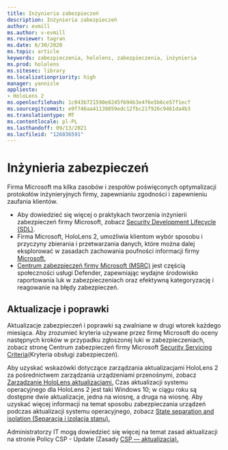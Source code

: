 ```yaml
---
title: Inżynieria zabezpieczeń
description: Inżynieria zabezpieczeń
author: evmill
ms.author: v-evmill
ms.reviewer: tagran
ms.date: 6/30/2020
ms.topic: article
keywords: zabezpieczenia, hololens, zabezpieczenia, inżynieria
ms.prod: hololens
ms.sitesec: library
ms.localizationpriority: high
manager: yannisle
appliesto:
- HoloLens 2
ms.openlocfilehash: 1c043b721590e8245f694b3e4f6e5b6ce57f1ecf
ms.sourcegitcommit: e9f746aa41139859edc12fbc21f926c9461da4b3
ms.translationtype: MT
ms.contentlocale: pl-PL
ms.lasthandoff: 09/13/2021
ms.locfileid: "126036591"
---
```

# <a name="security-engineering"></a>Inżynieria zabezpieczeń

Firma Microsoft ma kilka zasobów i zespołów poświęconych optymalizacji protokołów inżynieryjnych firmy, zapewnianiu zgodności i zapewnieniu zaufania klientów. 

  * Aby dowiedzieć się więcej o praktykach tworzenia inżynierii zabezpieczeń firmy Microsoft, zobacz [Security Development Lifecycle (SDL)](https://www.microsoft.com/securityengineering/sdl).
  * Firma Microsoft, HoloLens 2, umożliwia klientom wybór sposobu i przyczyny zbierania i przetwarzania danych, które można dalej eksplorować w zasadach zachowania poufności informacji firmy [Microsoft.](https://privacy.microsoft.com/) 
  * [Centrum zabezpieczeń firmy Microsoft (MSRC)](https://www.microsoft.com/msrc) jest częścią społeczności usługi Defender, zapewniając wydajne środowisko raportowania luk w zabezpieczeniach oraz efektywną kategoryzację i reagowanie na błędy zabezpieczeń. 

## <a name="updates-and-patches"></a>Aktualizacje i poprawki

Aktualizacje zabezpieczeń i poprawki są zwalniane w drugi wtorek każdego miesiąca. Aby zrozumieć kryteria używane przez firmę Microsoft do oceny następnych kroków w przypadku zgłoszonej luki w zabezpieczeniach, zobacz stronę Centrum zabezpieczeń firmy Microsoft [Security Servicing Criteria](https://www.microsoft.com/msrc/windows-security-servicing-criteria)(Kryteria obsługi zabezpieczeń). 

Aby uzyskać wskazówki dotyczące zarządzania aktualizacjami HoloLens 2 za pośrednictwem zarządzania urządzeniami przenośnymi, zobacz [Zarządzanie HoloLens aktualizacjami.](hololens-updates.md) Czas aktualizacji systemu operacyjnego dla HoloLens 2 jest taki Windows 10; w ciągu roku są dostępne dwie aktualizacje, jedna na wiosnę, a druga na wiosnę. Aby uzyskać więcej informacji na temat sposobu zabezpieczania urządzeń podczas aktualizacji systemu operacyjnego, zobacz [State separation and isolation (Separacja i izolacja stanu).](security-state-separation-isolation.md) 

Administratorzy IT mogą dowiedzieć się więcej na temat zasad aktualizacji na stronie Policy CSP - Update (Zasady [CSP — aktualizacja).](/windows/client-management/mdm/policy-csp-update) 
